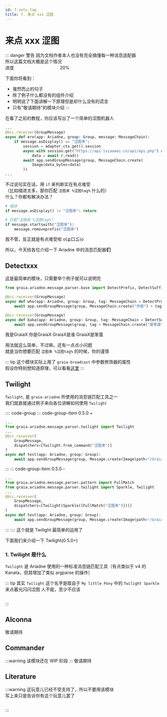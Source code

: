 ```yaml
---
id: 7_setu_tag
title: 7. 来点 xxx 涩图
---
```


# 来点 xxx 涩图

[>_<]: 真的好多东西啊，好难写，哭唧唧

::: danger 警告
因为文档作者本人也没有完全搞懂每一种消息适配器  
所以这篇文档大概是这个情况  
进度 <progress value="20" max="100"></progress> 20%

下面你将看到：

- 戛然而止的句子
- 除了例子什么都没有的组件介绍
- 明明说了下面讲解一下原理但是却什么没有的谎言
- 只有"敬请期待"的模块介绍
:::

在看了之前的教程，你应该写出了一个简单的涩图机器人

```python
...
@bcc.receiver(GroupMessage)
async def ero(app: Ariadne, group: Group, message: MessageChain):
    if message.asDisplay() == "涩图来":
        session = adapter_ctx.get().session
        async with session.get("https://api.ixiaowai.cn/api/api.php") as r:
            data = await r.read()
        await app.sendGroupMessage(group, MessageChain.create(
            Image(data_bytes=data)
        ))
...
```

不过说句实在话，用 `if` 来判断实在有点难受  
（比如缩进太多，那你匹配 `涩图来 %涩图tag%` 什么的）  
什么？你都有解决办法？

```python
# 缩进
if message.asDisplay() != "涩图来": return

# 匹配"涩图来 %涩图tag%"
if message.startswith("涩图来"):
    message.removeprefix("涩图来")
```

我不管，反正就是有点难受啦 o(≧口≦)o

所以，今天给各位介绍一下 Ariadne 中的消息匹配器**们**

## Detectxxx

这是最简单的模块，只需要举个例子就可以说明完

```python
from graia.ariadne.message.parser.base import DetectPrefix, DetectSuffix

@bcc.receiver(GroupMessage)
async def who(app: Ariadne, group: Group, tag: MessageChain = DetectPrefix("我是")):
    await app.sendGroupMessage(group, MessageChain.create("你是") + tag)

@bcc.receiver(GroupMessage)
async def baka(app: Ariadne, group: Group, tag: MessageChain = DetectSuffix("是谁")):
    await app.sendGroupMessage(group, tag + MessageChain.create("是笨蛋"))
```

<ChatPanel title="GraiaX-Community">
  <ChatMessage name="GraiaX" onright>我是GraiaX</ChatMessage>
  <ChatMessage name="EroEroBot" :avatar="$withBase('/avatar/ero.webp')">你是GraiaX</ChatMessage>
  <ChatMessage name="GraiaX" onright>GraiaX是谁</ChatMessage>
  <ChatMessage name="EroEroBot" :avatar="$withBase('/avatar/ero.webp')">GraiaX是笨蛋</ChatMessage>
</ChatPanel>

用法就这么简单，不过嘛，还有一点点小问题  
就是当你想要匹配 `涩图来 %涩图tag%` 的时候，你的谨慎

::: tip
这个模块实际上用了 `graia-broadcast` 中参数修饰器的属性  
假设你特别想知道原理，可以看看[这里](https://autumn-psi.vercel.app/docs/broadcast/basic/decorator)
:::

## Twilight

`Twilight`, 是 `graia-ariadne` 所使用的消息链匹配工具之一  
我们就直接通过例子来向各位讲解如何使用 `Twilight`

:::: code-group
::: code-group-item 0.5.0 +
```python
...
from graia.ariadne.message.parser.twilight import Twilight
...
@bcc.receiver(
    GroupMessage,
    dispatchers=[Twilight.from_command("涩图来")]
)
async def test(app: Ariadne, group: Group):
    await app.sendGroupMessage(group, Message.create(Image(path="/Graiax/EroEroBot/eropic.jpg")))
```
:::
::: code-group-item 0.5.0 -
```python
...
from graia.ariadne.message.parser.pattern import FullMatch
from graia.ariadne.message.parser.twilight import Sparkle, Twilight
...
@bcc.receiver(
    GroupMessage,
    dispatchers=[Twilight(Sparkle([FullMatch("涩图来")]))]
)
async def test(app: Ariadne, group: Group):
    await app.sendGroupMessage(group, Message.create(Image(path="/Graiax/EroEroBot/eropic.jpg")))
```
:::
::::
这个就是 Twilight 最简单的运用了

下面我们来介绍一下 Twilight(0.5.0+)

### 1. Twilight 是什么

`Twilight` 是 Ariadne 使用的一种标准消息链匹配工具（有点类似于 v4 的 Kanata，但其增加了类似 argparse 的操作）

::: tip
其实 `Twilight` 这个名字是取自于 `My little Pony` 中的 `Twilight Sparkle`
<Curtain type="tip">来点暮光闪闪涩图<Curtain type="tip"> 人不能，至少不应该</Curtain></Curtain>
<div style="height:1em"></div>
:::

## Alconna

敬请期待

## Commander

:::warning
该模块还在 WIP 阶段
:::
敬请期待

## Literature

:::warning
这玩意儿已经不受支持了，所以不要用该模块  
<Curtain type="warning">写上来只是告诉你有这个玩意儿罢了</Curtain>
<div style="height:1em"></div>
:::

<style>
progress {
    -webkit-appearance: none;
    background: var(--c-danger);
    border: 0;
    border-radius: 3px;
}

progress::-webkit-progress-bar{
    background-color: var(--c-danger);
    border-radius: 3px;
}

progress::-webkit-progress-value{
    background-color: var(--c-danger-title);
    border-radius: 3px;
}

progress::-moz-progress-bar{
    background-color: var(--c-danger-title);
    border-radius: 3px;
}
</style>
